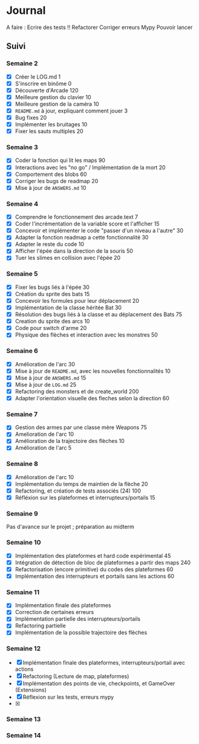 # Journal

A faire :
Ecrire des tests !!
Refactorer
Corriger erreurs Mypy
Pouvoir lancer 
## Suivi

### Semaine 2

* [x] Créer le LOG.md                                                  1
* [x] S'inscrire en binôme                                             0
* [x] Découverte d'Arcade                                            120
* [x] Meilleure gestion du clavier                                    10
* [x] Meilleure gestion de la caméra                                  10
* [x] `README.md` à jour, expliquant comment jouer                     3
* [x] Bug fixes                                                       20
* [x] Implémenter les bruitages                                       10
* [x] Fixer les sauts multiples                                       20

### Semaine 3
* [x] Coder la fonction qui lit les maps                              90
* [x] Interactions avec les "no go" / Implémentation de la mort       20
* [x] Comportement des blobs                                          60
* [x] Corriger les bugs de readmap                                    20
* [x] Mise à jour de `ANSWERS.md`                                     10

### Semaine 4
* [x] Comprendre le fonctionnement des arcade.text                     7
* [x] Coder l'incrémentation de la variable score et l'afficher       15
* [x] Concevoir et implémenter le code "passer d'un niveau a l'autre" 30
* [x] Adapter la fonction readmap a cette fonctionnalité              30
* [x] Adapter le reste du code                                        10
* [x] Afficher l'épée dans la direction de la souris                  50
* [x] Tuer les slimes en collision avec l'épée                        20

### Semaine 5
* [x] Fixer les bugs liés à l'épée                                    30
* [x] Création du sprite des bats                                     15
* [x] Concevoir les formules pour leur déplacement                    20
* [x] Implémentation de la classe héritée Bat                         30
* [x] Résolution des bugs liés à la classe et au déplacement des Bats 75
* [x] Creation du sprite des arcs                                     10
* [x] Code pour switch d'arme                                         20
* [x] Physique des flèches et interaction avec les monstres           50

### Semaine 6
* [x] Amélioration de l'arc                                           30
* [x] Mise à jour de `README.md`, avec les nouvelles fonctionnalités  10
* [x] Mise à jour de `ANSWERS.md`                                     15 
* [x] Mise à jour de `LOG.md`                                         25
* [x] Refactoring des monsters et de create_world                    200                                                  
* [x] Adapter l'orientation visuelle des fleches selon la direction   60

### Semaine 7
* [x] Gestion des armes par une classe mère Weapons                   75
* [x] Amelioration de l'arc                                           10
* [x] Amélioration de la trajectoire des flèches                      10
* [x] Amélioration de l'arc                                            5

### Semaine 8         
* [x] Amélioration de l'arc                                           10     
* [x] Implémentation du temps de maintien de la flèche                20
* [x] Refactoring, et création de tests associés (24)                100
* [x] Réfléxion sur les plateformes et interrupteurs/portails         15

### Semaine 9
Pas d'avance sur le projet ; préparation au midterm

### Semaine 10
* [x] Implémentation des plateformes et hard code expérimental           45
* [x] Intégration de détection de bloc de plateformes a partir des maps  240
* [x] Refactorisation (encore primitive) du codes des plateformes        60
* [x] Implémentation des interrupteurs et portails sans les actions      60

### Semaine 11
* [x] Implémentation finale des plateformes
* [x] Correction de certaines erreurs 
* [x] Implémentation partielle des interrupteurs/portails
* [x] Refactoring partielle 
* [x] Implémentation de la possible trajectoire des flèches

### Semaine 12
* [x] Implémentation finale des plateformes, interrupteurs/portail avec actions 
* [x] Refactoring (Lecture de map, plateformes)
* [x] Implémentation des points de vie, checkpoints, et GameOver (Extensions)
* [x] Réflexion sur les tests, erreurs mypy
* [x] 

### Semaine 13

### Semaine 14